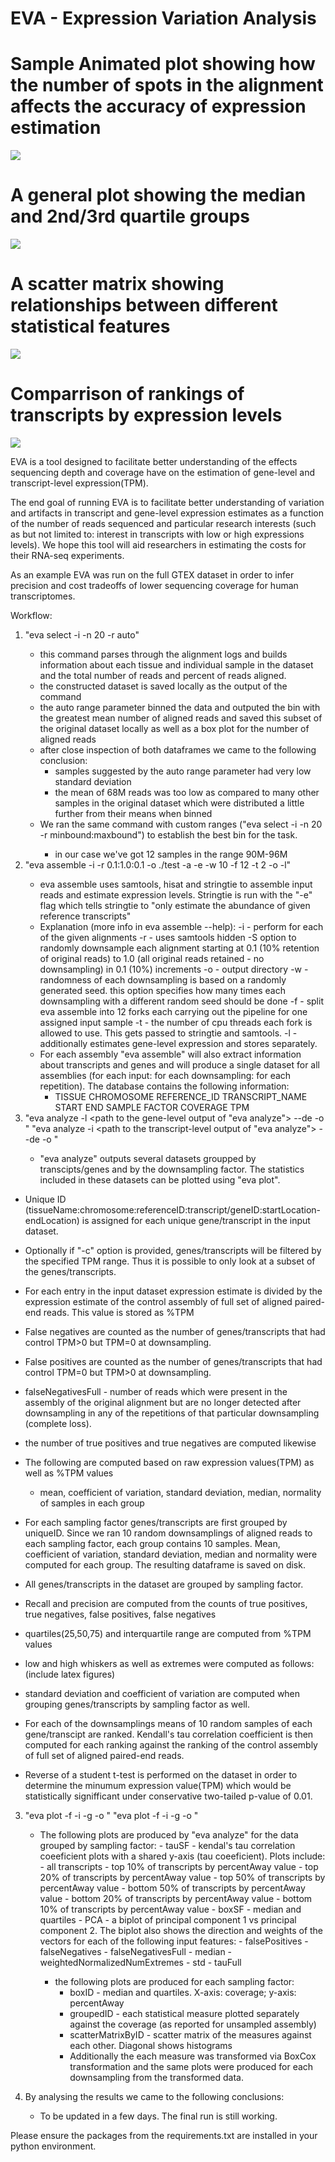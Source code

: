 # EVA - Expression Variation Analysis

# Sample Animated plot showing how the number of spots in the alignment affects the accuracy of expression estimation
![](https://github.com/alevar/EVA/blob/master/figures/analysis100:250/gene/png/boxID.gif)
# A general plot showing the median and 2nd/3rd quartile groups
![](https://github.com/alevar/EVA/blob/master/figures/analysisFull/gene/png/boxSFpa.png)
# A scatter matrix showing relationships between different statistical features
![](https://github.com/alevar/EVA/blob/master/figures/analysisFull/gene/png/scatterMatrixSF.png)
# Comparrison of rankings of transcripts by expression levels
![](https://github.com/alevar/EVA/blob/master/figures/analysisFull/gene/png/tauSF.png)

EVA is a tool designed to facilitate better understanding of the effects sequencing depth and coverage have on the estimation of gene-level and transcript-level expression(TPM).

The end goal of running EVA is to facilitate better understanding of variation and artifacts in transcript and gene-level expression estimates as a function of the number of reads sequenced and particular research interests (such as but not limited to: interest in transcripts with low or high expressions levels). We hope this tool will aid researchers in estimating the costs for their RNA-seq experiments.

As an example EVA was run on the full GTEX dataset in order to infer precision and cost tradeoffs of lower sequencing coverage for human transcriptomes.

Workflow:
1. "eva select -i <path to the gtex data alignments made with hisat2> -n 20 -r auto"
	- this command parses through the alignment logs and builds information about each tissue and individual sample in the dataset and the total number of reads and percent of reads aligned.
	- the constructed dataset is saved locally as the output of the command
	- the auto range parameter binned the data and outputed the bin with the greatest mean number of aligned reads and saved this subset of the original dataset locally as well as a box plot for the number of aligned reads
	- after close inspection of both dataframes we came to the following conclusion:
		- samples suggested by the auto range parameter had very low standard deviation
		- the mean of 68M reads was too low as compared to many other samples in the original dataset which were distributed a little further from their means when binned
	- We ran the same command with custom ranges ("eva select -i <path to the gtex data alignments made with hisat2> -n 20 -r minbound:maxbound") to establish the best bin for the task.
		- in our case we've got 12 samples in the range 90M-96M
2. "eva assemble -i <paths to the samples as outputed by eva select> -r 0.1:1.0:0.1 -o ./test -a <path to the annotation> -e <path to the reference> -w 10 -f 12 -t 2 -o <path to the output directory> -l"
	- eva assemble uses samtools, hisat and stringtie to assemble input reads and estimate expression levels. Stringtie is run with the "-e" flag which tells stringtie to "only estimate the abundance of given reference transcripts"
	- Explanation (more info in eva assemble --help):
		-i - perform for each of the given alignments
		-r - uses samtools hidden -S option to randomly downsample each alignment starting at 0.1 (10% retention of original reads) to 1.0 (all original reads retained - no downsampling) in 0.1 (10%) increments
		-o - output directory
		-w - randomness of each downsampling is based on a randomly generated seed. this option specifies how many times each downsampling with a different random seed should be done
		-f - split eva assemble into 12 forks each carrying out the pipeline for one assigned input sample
		-t - the number of cpu threads each fork is allowed to use. This gets passed to stringtie and samtools.
		-l - additionally estimates gene-level expression and stores separately.
	- For each assembly "eva assemble" will also extract information about transcripts and genes and will produce a single dataset for all assemblies (for each input: for each downsampling: for each repetition). The database contains the following information:
		- TISSUE CHROMOSOME REFERENCE_ID TRANSCRIPT_NAME START END SAMPLE FACTOR COVERAGE TPM
3. "eva analyze -l <path to the gene-level output of "eva analyze"> --de -o <path to the output dir>"
   "eva analyze -i <path to the transcript-level output of "eva analyze"> --de -o <path to the output dir>"
   - "eva analyze" outputs several datasets groupped by transcipts/genes and by the downsampling factor. The statistics included in these datasets can be plotted using "eva plot".

- Unique ID (tissueName:chromosome:referenceID:transcript/geneID:startLocation-endLocation) is assigned for each unique gene/transcript in the input dataset.

- Optionally if "-c" option is provided, genes/transcripts will be filtered by the specified TPM range. Thus it is possible to only look at a subset of the genes/transcripts.

- For each entry in the input dataset expression estimate is divided by the expression estimate of the control assembly of full set of aligned paired-end reads. This value is stored as %TPM

- False negatives are counted as the number of genes/transcripts that had control TPM>0 but TPM=0 at downsampling.
- False positives are counted as the number of genes/transcripts that had control TPM=0 but TPM>0 at downsampling.
- falseNegativesFull - number of reads which were present in the assembly of the original alignment but are no longer detected after downsampling in any of the repetitions of that particular downsampling (complete loss).
- the number of true positives and true negatives are computed likewise

- The following are computed based on raw expression values(TPM) as well as %TPM values
	- mean, coefficient of variation, standard deviation, median, normality of samples in each group
- For each sampling factor genes/transcripts are first grouped by uniqueID. Since we ran 10 random downsamplings of aligned reads to each sampling factor, each group contains 10 samples. Mean, coefficient of variation, standard deviation, median and normality were computed for each group. The resulting dataframe is saved on disk.

- All genes/transcripts in the dataset are grouped by sampling factor.
- Recall and precision are computed from the counts of true positives, true negatives, false positives, false negatives
- quartiles(25,50,75) and interquartile range are computed from %TPM values
- low and high whiskers as well as extremes were computed as follows: (include latex figures)
- standard deviation and coefficient of variation are computed when grouping genes/transcripts by sampling factor as well.

- For each of the downsamplings means of 10 random samples of each gene/transcipt are ranked. Kendall's tau correlation coefficient is then computed for each ranking against the ranking of the control assembly of full set of aligned paired-end reads.

- Reverse of a student t-test is performed on the dataset in order to determine the minumum expression value(TPM) which would be statistically signifficant under conservative two-tailed p-value of 0.01.

3. "eva plot -f <path to genes grouped by sampling factor> -i <path to genes grouped by unique id> -g -o <path to the output dir>"
   "eva plot -f <path to transcripts grouped by sampling factor> -i <path to transcripts grouped by unique id> -g -o <path to the output dir>"

	- The following plots are produced by "eva analyze" for the data grouped by sampling factor:
			- tauSF - kendal's tau correlation coeeficient plots with a shared y-axis (tau coeeficient). Plots include:
				- all transcripts
				- top 10% of transcripts by percentAway value
				- top 20% of transcripts by percentAway value
				- top 50% of transcripts by percentAway value
				- bottom 50% of transcripts by percentAway value
				- bottom 20% of transcripts by percentAway value
				- bottom 10% of transcripts by percentAway value
			- boxSF - median and quartiles
			- PCA - a biplot of principal component 1 vs principal component 2. The biplot also shows the direction and weights of the vectors for each of the following input features:
				- falsePositives
				- falseNegatives
				- falseNegativesFull
				- median
				- weightedNormalizedNumExtremes
				- std
				- tauFull

        - the following plots are produced for each sampling factor:
        	- boxID - median and quartiles. X-axis: coverage; y-axis: percentAway
        	- groupedID - each statistical measure plotted separately against the coverage (as reported for unsampled assembly)
        	- scatterMatrixByID - scatter matrix of the measures against each other. Diagonal shows histograms
        	- Additionally the each measure was transformed via BoxCox transformation and the same plots were produced for each downsampling from the transformed data.

4. By analysing the results we came to the following conclusions:
	- To be updated in a few days. The final run is still working.

Please ensure the packages from the requirements.txt are installed in your python environment.
